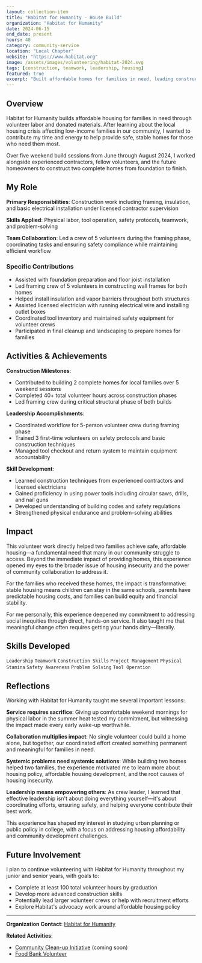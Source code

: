 ```yaml
---
layout: collection-item
title: "Habitat for Humanity - House Build"
organization: "Habitat for Humanity"
date: 2024-06-15
end_date: present
hours: 40
category: community-service
location: "Local Chapter"
website: "https://www.habitat.org"
image: /assets/images/volunteering/habitat-2024.svg
tags: [construction, teamwork, leadership, housing]
featured: true
excerpt: "Built affordable homes for families in need, leading construction crews and contributing 40+ hours to housing initiatives"
---
```


## Overview

Habitat for Humanity builds affordable housing for families in need through volunteer labor and donated materials. After learning about the local housing crisis affecting low-income families in our community, I wanted to contribute my time and energy to help provide safe, stable homes for those who need them most.

Over five weekend build sessions from June through August 2024, I worked alongside experienced contractors, fellow volunteers, and the future homeowners to construct two complete homes from foundation to finish.

## My Role

**Primary Responsibilities**: Construction work including framing, insulation, and basic electrical installation under licensed contractor supervision

**Skills Applied**: Physical labor, tool operation, safety protocols, teamwork, and problem-solving

**Team Collaboration**: Led a crew of 5 volunteers during the framing phase, coordinating tasks and ensuring safety compliance while maintaining efficient workflow

### Specific Contributions

- Assisted with foundation preparation and floor joist installation
- Led framing crew of 5 volunteers in constructing wall frames for both homes
- Helped install insulation and vapor barriers throughout both structures
- Assisted licensed electrician with running electrical wire and installing outlet boxes
- Coordinated tool inventory and maintained safety equipment for volunteer crews
- Participated in final cleanup and landscaping to prepare homes for families

## Activities & Achievements

**Construction Milestones**:
- Contributed to building 2 complete homes for local families over 5 weekend sessions
- Completed 40+ total volunteer hours across construction phases
- Led framing crew during critical structural phase of both builds

**Leadership Accomplishments**:
- Coordinated workflow for 5-person volunteer crew during framing phase
- Trained 3 first-time volunteers on safety protocols and basic construction techniques
- Managed tool checkout and return system to maintain equipment accountability

**Skill Development**:
- Learned construction techniques from experienced contractors and licensed electricians
- Gained proficiency in using power tools including circular saws, drills, and nail guns
- Developed understanding of building codes and safety regulations
- Strengthened physical endurance and problem-solving abilities

## Impact

This volunteer work directly helped two families achieve safe, affordable housing—a fundamental need that many in our community struggle to access. Beyond the immediate impact of providing homes, this experience opened my eyes to the broader issue of housing insecurity and the power of community collaboration to address it.

For the families who received these homes, the impact is transformative: stable housing means children can stay in the same schools, parents have predictable housing costs, and families can build equity and financial stability.

For me personally, this experience deepened my commitment to addressing social inequities through direct, hands-on service. It also taught me that meaningful change often requires getting your hands dirty—literally.

## Skills Developed

`Leadership` `Teamwork` `Construction Skills` `Project Management` `Physical Stamina` `Safety Awareness` `Problem Solving` `Tool Operation`

## Reflections

Working with Habitat for Humanity taught me several important lessons:

**Service requires sacrifice**: Giving up comfortable weekend mornings for physical labor in the summer heat tested my commitment, but witnessing the impact made every early wake-up worthwhile.

**Collaboration multiplies impact**: No single volunteer could build a home alone, but together, our coordinated effort created something permanent and meaningful for families in need.

**Systemic problems need systemic solutions**: While building two homes helped two families, the experience motivated me to learn more about housing policy, affordable housing development, and the root causes of housing insecurity.

**Leadership means empowering others**: As crew leader, I learned that effective leadership isn't about doing everything yourself—it's about coordinating efforts, ensuring safety, and helping everyone contribute their best work.

This experience has shaped my interest in studying urban planning or public policy in college, with a focus on addressing housing affordability and community development challenges.

## Future Involvement

I plan to continue volunteering with Habitat for Humanity throughout my junior and senior years, with goals to:
- Complete at least 100 total volunteer hours by graduation
- Develop more advanced construction skills
- Potentially lead larger volunteer crews or help with recruitment efforts
- Explore Habitat's advocacy work around affordable housing policy

---

**Organization Contact**: [Habitat for Humanity](https://www.habitat.org)

**Related Activities**:
- [Community Clean-up Initiative](#) (coming soon)
- [Food Bank Volunteer](/volunteering/food-bank/)
